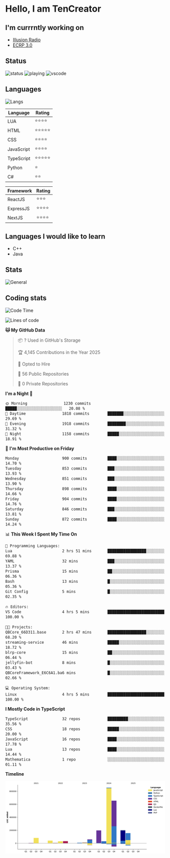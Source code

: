 # Hello, I am TenCreator

## I'm currrntly working on
- [Illusion Radio](https://illusionradio.co.uk/)
- [ECRP 3.0](http://github.com/Emerald-Coast-Roleplay/)

## Status
![status](https://api.statusbadges.me/badge/status/518334475038359555?simple=true&style=for-the-badge)
![playing](https://api.statusbadges.me/badge/playing/518334475038359555?style=for-the-badge)
![vscode](https://api.statusbadges.me/badge/vscode/518334475038359555?style=for-the-badge)

## Languages
![Langs](https://github-readme-stats.vercel.app/api/top-langs/?username=tencreator&layout=compact&theme=radical)


|Language|Rating|
|--------|------|
|LUA|⭐️⭐️⭐️⭐️|
|HTML|⭐️⭐️⭐️⭐️⭐️|
|CSS|⭐️⭐️⭐️⭐️|
|JavaScript|⭐️⭐️⭐️⭐️|
|TypeScript|⭐️⭐️⭐️⭐️⭐️|
|Python|⭐️|
|C#|⭐️⭐️ |

|Framework|Rating|
|--------|------|
|ReactJS|⭐️⭐️⭐|
|ExpressJS|⭐️⭐️⭐️⭐️|
|NextJS|⭐️⭐️⭐⭐️|

## Languages I would like to learn
- C++
- Java

## Stats
![General](https://github-readme-stats.vercel.app/api?username=tencreator&show_icons=true&theme=radical)

## Coding stats

<!--START_SECTION:waka-->
![Code Time](http://img.shields.io/badge/Code%20Time-637%20hrs%2016%20mins-blue)

![Lines of code](https://img.shields.io/badge/From%20Hello%20World%20I%27ve%20Written-2.4%20million%20lines%20of%20code-blue)

**🐱 My GitHub Data** 

> 📦 ? Used in GitHub's Storage 
 > 
> 🏆 4,145 Contributions in the Year 2025
 > 
> 💼 Opted to Hire
 > 
> 📜 56 Public Repositories 
 > 
> 🔑 0 Private Repositories 
 > 
**I'm a Night 🦉** 

```text
🌞 Morning                1230 commits        █████░░░░░░░░░░░░░░░░░░░░   20.08 % 
🌆 Daytime                1818 commits        ███████░░░░░░░░░░░░░░░░░░   29.69 % 
🌃 Evening                1918 commits        ████████░░░░░░░░░░░░░░░░░   31.32 % 
🌙 Night                  1158 commits        █████░░░░░░░░░░░░░░░░░░░░   18.91 % 
```
📅 **I'm Most Productive on Friday** 

```text
Monday                   900 commits         ████░░░░░░░░░░░░░░░░░░░░░   14.70 % 
Tuesday                  853 commits         ███░░░░░░░░░░░░░░░░░░░░░░   13.93 % 
Wednesday                851 commits         ███░░░░░░░░░░░░░░░░░░░░░░   13.90 % 
Thursday                 898 commits         ████░░░░░░░░░░░░░░░░░░░░░   14.66 % 
Friday                   904 commits         ████░░░░░░░░░░░░░░░░░░░░░   14.76 % 
Saturday                 846 commits         ███░░░░░░░░░░░░░░░░░░░░░░   13.81 % 
Sunday                   872 commits         ████░░░░░░░░░░░░░░░░░░░░░   14.24 % 
```


📊 **This Week I Spent My Time On** 

```text
💬 Programming Languages: 
Lua                      2 hrs 51 mins       █████████████████░░░░░░░░   69.88 % 
YAML                     32 mins             ███░░░░░░░░░░░░░░░░░░░░░░   13.37 % 
Prisma                   15 mins             ██░░░░░░░░░░░░░░░░░░░░░░░   06.36 % 
Bash                     13 mins             █░░░░░░░░░░░░░░░░░░░░░░░░   05.36 % 
Git Config               5 mins              █░░░░░░░░░░░░░░░░░░░░░░░░   02.35 % 

🔥 Editors: 
VS Code                  4 hrs 5 mins        █████████████████████████   100.00 % 

🐱‍💻 Projects: 
QBCore_66D311.base       2 hrs 47 mins       █████████████████░░░░░░░░   68.20 % 
streaming-service        46 mins             █████░░░░░░░░░░░░░░░░░░░░   18.72 % 
blrp-core                15 mins             ██░░░░░░░░░░░░░░░░░░░░░░░   06.44 % 
jellyfin-bot             8 mins              █░░░░░░░░░░░░░░░░░░░░░░░░   03.43 % 
QBCoreFramework_E6C6A1.ba6 mins              █░░░░░░░░░░░░░░░░░░░░░░░░   02.66 % 

💻 Operating System: 
Linux                    4 hrs 5 mins        █████████████████████████   100.00 % 
```

**I Mostly Code in TypeScript** 

```text
TypeScript               32 repos            █████████░░░░░░░░░░░░░░░░   35.56 % 
CSS                      18 repos            █████░░░░░░░░░░░░░░░░░░░░   20.00 % 
JavaScript               16 repos            ████░░░░░░░░░░░░░░░░░░░░░   17.78 % 
Lua                      13 repos            ████░░░░░░░░░░░░░░░░░░░░░   14.44 % 
Mathematica              1 repo              ░░░░░░░░░░░░░░░░░░░░░░░░░   01.11 % 
```



**Timeline**

![Lines of Code chart](https://raw.githubusercontent.com/tencreator/tencreator/main/assets/bar_graph.png)


<!--END_SECTION:waka-->
